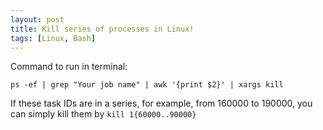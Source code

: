 ```yaml
---
layout: post
title: Kill series of processes in Linux!
tags: [Linux, Bash]
---
```


Command to run in terminal:

`
ps -ef | grep "Your job name" | awk '{print $2}' | xargs kill
`

If these task IDs are in a series, for example, from 160000 to 190000, you can simply kill them by
`
kill 1{60000..90000}
`

